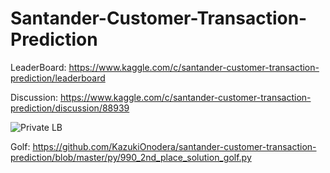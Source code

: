 # Santander-Customer-Transaction-Prediction

LeaderBoard: https://www.kaggle.com/c/santander-customer-transaction-prediction/leaderboard

Discussion: https://www.kaggle.com/c/santander-customer-transaction-prediction/discussion/88939

![Private LB](https://github.com/KazukiOnodera/santander-customer-transaction-prediction/blob/master/LB/%E3%82%B9%E3%82%AF%E3%83%AA%E3%83%BC%E3%83%B3%E3%82%B7%E3%83%A7%E3%83%83%E3%83%88%202019-04-11%2013.49.12.png)

Golf: https://github.com/KazukiOnodera/santander-customer-transaction-prediction/blob/master/py/990_2nd_place_solution_golf.py


